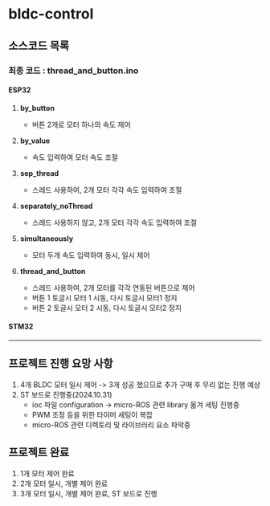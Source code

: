 # bldc-control



## 소스코드 목록
### 최종 코드 : thread_and_button.ino
#### ESP32
1. **by_button**
    - 버튼 2개로 모터 하나의 속도 제어

2. **by_value**
    - 속도 입력하여 모터 속도 조절

3. **sep_thread**
    - 스레드 사용하여, 2개 모터 각각 속도 입력하여 조절

4. **separately_noThread**
    - 스레드 사용하지 않고, 2개 모터 각각 속도 입력하여 조절

5. **simultaneously**
    - 모터 두개 속도 입력하여 동시, 일시 제어

6. **thread_and_button**
    - 스레드 사용하여, 2개 모터를 각각 연동된 버튼으로 제어
    - 버튼 1 토글시 모터 1 시동, 다시 토글시 모터1 정지
    - 버튼 2 토글시 모터 2 시동, 다시 토글시 모터2 정지

#### STM32

--- 

## 프로젝트 진행 요망 사항
1. 4개 BLDC 모터 일시 제어 -> 3개 성공 했으므로 추가 구매 후 무리 없는 진행 예상
2. ST 보드로 진행중(2024.10.31)
    - ioc 파일 configuration -> micro-ROS 관련 library 옮겨 세팅 진행중
    - PWM 조정 등을 위한 타이머 세팅이 복잡
    - micro-ROS 관련 디렉토리 및 라이브러리 요소 파악중

## 프로젝트 완료
1. 1개 모터 제어 완료
2. 2개 모터 일시, 개별 제어 완료
3. 3개 모터 일시, 개별 제어 완료, ST 보드로 진행
